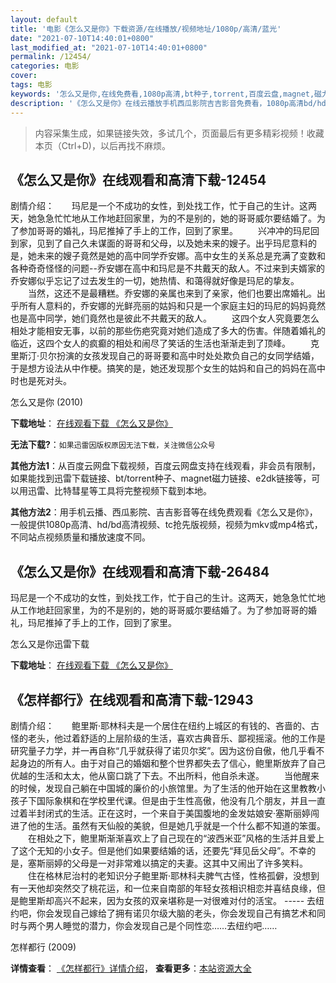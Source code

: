 ```yaml
---
layout: default
title: '电影《怎么又是你》下载资源/在线播放/视频地址/1080p/高清/蓝光'
date: "2021-07-10T14:40:01+0800"
last_modified_at: "2021-07-10T14:40:01+0800"
permalink: /12454/
categories: 电影
cover:
tags: 电影
keywords: '怎么又是你,在线免费看,1080p高清,bt种子,torrent,百度云盘,magnet,磁力链,迅雷下载资源'
description: '《怎么又是你》在线云播放手机西瓜影院吉吉影音免费看，1080p高清bd/hd未删减完整版和tc抢先枪版，mkv/mp4格式，附带bt/torrent种子、magnet/磁力链、百度云盘、网盘资源迅雷下载链接'
---
```


>内容采集生成，如果链接失效，多试几个，页面最后有更多精彩视频！收藏本页（Ctrl+D)，以后再找不麻烦。


## 《怎么又是你》在线观看和高清下载-12454

剧情介绍：　　玛尼是一个不成功的女性，到处找工作，忙于自己的生计。这两天，她急急忙忙地从工作地赶回家里，为的不是别的，她的哥哥威尔要结婚了。为了参加哥哥的婚礼，玛尼推掉了手上的工作，回到了家里。 　　兴冲冲的玛尼回到家，见到了自己久未谋面的哥哥和父母，以及她未来的嫂子。出乎玛尼意料的是，她未来的嫂子竟然是她的高中同学乔安娜。高中女生的关系总是充满了变数和各种奇奇怪怪的问题--乔安娜在高中和玛尼是不共戴天的敌人。不过来到夫婿家的乔安娜似乎忘记了过去发生的一切，她热情、和蔼得就好像是玛尼的挚友。 　　当然，这还不是最糟糕。乔安娜的亲属也来到了亲家，他们也要出席婚礼。出乎所有人意料的，乔安娜的光鲜亮丽的姑妈和只是一个家庭主妇的玛尼的妈妈竟然也是高中同学，她们竟然也是彼此不共戴天的敌人。 　　这四个女人究竟要怎么相处才能相安无事，以前的那些伤疤究竟对她们造成了多大的伤害。伴随着婚礼的临近，这四个女人的疯癫的相处和闹尽了笑话的生活也渐渐走到了顶峰。 　　克里斯汀·贝尔扮演的女孩发现自己的哥哥要和高中时处处欺负自己的女同学结婚，于是想方设法从中作梗。搞笑的是，她还发现那个女生的姑妈和自己的妈妈在高中时也是死对头。


怎么又是你 (2010)

**下载地址**： [在线观看下载 《怎么又是你》](https://www.btbtdy.me/btdy/dy6910.html) 


**无法下载?**：`如果迅雷因版权原因无法下载，关注微信公众号 `

**其他方法1**：从百度云网盘下载视频，百度云网盘支持在线观看，非会员有限制，如果能找到迅雷下载链接、bt/torrent种子、magnet磁力链接、e2dk链接等，可以用迅雷、比特彗星等工具将完整视频下载到本地。

**其他方法2**：用手机云播、西瓜影院、吉吉影音等在线免费观看《怎么又是你》，一般提供1080p高清、hd/bd高清视频、tc抢先版视频，视频为mkv或mp4格式，不同站点视频质量和播放速度不同。


## 《怎么又是你》在线观看和高清下载-26484

玛尼是一个不成功的女性，到处找工作，忙于自己的生计。这两天，她急急忙忙地从工作地赶回家里，为的不是别的，她的哥哥威尔要结婚了。为了参加哥哥的婚礼，玛尼推掉了手上的工作，回到了家里。


怎么又是你迅雷下载

**下载地址**： [在线观看下载 《怎么又是你》](https://www.993dy.com//vod-detail-id-21718.html) 


## 《怎样都行》在线观看和高清下载-12943

剧情介绍：　　鲍里斯·耶林科夫是一个居住在纽约上城区的有钱的、吝啬的、古怪的老头，他过着舒适的上层阶级的生活，喜欢古典音乐、鄙视摇滚。他的工作是研究量子力学，并一再自称“几乎就获得了诺贝尔奖”。因为这份自傲，他几乎看不起身边的所有人。由于对自己的婚姻和整个世界都失去了信心，鲍里斯放弃了自己优越的生活和太太，他从窗口跳了下去。不出所料，他自杀未遂。 　　当他醒来的时候，发现自己躺在中国城的廉价的小旅馆里。为了生活的他开始在这里教教小孩子下国际象棋和在学校里代课。但是由于生性高傲，他没有几个朋友，并且一直过着半封闭式的生活。正在这时，一个来自于美国腹地的金发姑娘安·塞斯丽婷闯进了他的生活。虽然有天仙般的美貌，但是她几乎就是一个什么都不知道的笨蛋。 　　在相处之下，鲍里斯渐渐喜欢上了自己现在的“波西米亚”风格的生活并且爱上了这个无知的小女子。但是他们如果要结婚的话，还要先“拜见岳父母”。不幸的是，塞斯丽婷的父母是一对非常难以搞定的夫妻。这其中又闹出了许多笑料。 　　住在格林尼治村的老知识分子鲍里斯·耶林科夫脾气古怪，性格孤僻，没想到有一天他却突然交了桃花运，和一位来自南部的年轻女孩相识相恋并喜结良缘，但是鲍里斯却高兴不起来，因为女孩的双亲堪称是一对很难对付的活宝。 ----- 去纽约吧，你会发现自己嫁给了拥有诺贝尔级大脑的老头，你会发现自己有搞艺术和同时与两个男人睡觉的潜力，你会发现自己是个同性恋……去纽约吧……


怎样都行 (2009)

**详情查看**： [《怎样都行》详情介绍](/movie/12943/)， **查看更多**：[本站资源大全](/movie/t/all/)

